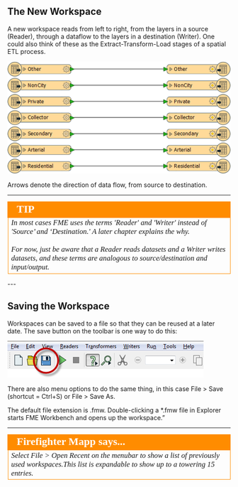 ## The New Workspace ##
A new workspace reads from left to right, from the layers in a source (Reader), through a dataflow to the layers in a destination (Writer). One could also think of these as the Extract-Transform-Load stages of a spatial ETL process.

![](./Images/Img1.15.NewWorkspace.png)

Arrows denote the direction of data flow, from source to destination.

---
<!--Tip Section--> 

<table style="border-spacing: 0px">
<tr>
<td style="vertical-align:middle;background-color:darkorange;border: 2px solid darkorange">
<i class="fa fa-info-circle fa-lg fa-pull-left fa-fw" style="color:white;padding-right: 12px;vertical-align:text-top"></i>
<span style="color:white;font-size:x-large;font-weight: bold;font-family:serif">TIP</span>
</td>
</tr>

<tr>
<td style="border: 1px solid darkorange">
<span style="font-family:serif; font-style:italic; font-size:larger">
In most cases FME uses the terms 'Reader' and 'Writer' instead of 'Source’ and ‘Destination.' A later chapter explains the why. 
<br><br>For now, just be aware that a Reader reads datasets and a Writer writes datasets, and these terms are analogous to source/destination and input/output.
</span>
</td>
</tr>
</table>
---


## Saving the Workspace ##
Workspaces can be saved to a file so that they can be reused at a later date. The save button on the toolbar is one way to do this:

![](./Images/Img1.16.SavingWorkspace.png)

There are also menu options to do the same thing, in this case File > Save (shortcut = Ctrl+S) or File > Save As.

The default file extension is .fmw. Double-clicking a *.fmw file in Explorer starts FME Workbench and opens up the workspace.”


---

<!--Person X Says Section-->

<table style="border-spacing: 0px">
<tr>
<td style="vertical-align:middle;background-color:darkorange;border: 2px solid darkorange">
<i class="fa fa-quote-left fa-lg fa-pull-left fa-fw" style="color:white;padding-right: 12px;vertical-align:text-top"></i>
<span style="color:white;font-size:x-large;font-weight: bold;font-family:serif">Firefighter Mapp says...</span>
</td>
</tr>

<tr>
<td style="border: 1px solid darkorange">
<span style="font-family:serif; font-style:italic; font-size:larger">
Select File > Open Recent on the menubar to show a list of previously used workspaces.This list is expandable to show up to a towering 15 entries.
</span>
</td>
</tr>
</table>
